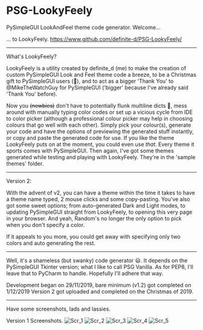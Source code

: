 # PSG-LookyFeely
PySimpleGUI LookAndFeel theme code generator.
  Welcome...
  
... to LookyFeely.
https://www.github.com/definite-d/PSG-LookyFeely/

___________________________________________________________________________________

What's LookyFeely?

LookyFeely is a utility created by definite_d (me) to make the creation of
custom PySimpleGUI Look and Feel theme code a breeze, to be a Christmas gift to
PySimpleGUI users (:santa:), and to act as a bigger 'Thank You' to @MikeTheWatchGuy 
for PySimpleGUI ('bigger' because I've already said 'Thank You' before).

Now you ~~(newbies)~~ don't have to potentially flunk multiline dicts :see_no_evil:, mess around
with manually typing color codes or set up a vicious cycle from IDE to color picker
(although a professional colour picker may help in choosing colours that go well
with each other). Simply pick your colour(s), generate your code and have the options 
of previewing the generated stuff instantly, or copy and paste the generated code 
for use. If you like the theme LookyFeely puts on at the moment, you could even use
_that_. Every theme it sports comes with PySimpleGUI. Then again, I've got some
themes generated while testing and playing with LookyFeely. They're in the 
'sample themes' folder.
___________________________________________________________________________________

Version 2:

With the advent of v2, you can have a theme within the time it takes to have a
theme name typed, 2 mouse clicks and some copy-pasting. You've also got some sweet
options; from auto-generated Dark and Light modes, to updating PySimpleGUI straight
from LookyFeely, to opening this very page in your browser. And yeah, Random's no
longer the only option to pick when you don't specify a color.

If it appeals to you more, you could get away with specifying only two colors and 
auto generating the rest.

___________________________________________________________________________________

Well, it's a shameless (but swanky) code generator :smiley:.
It depends on the PySimpleGUI Tkinter version; what I like to call PSG Vanilla.
As for PEP8, I'll leave that to PyCharm to handle. Hopefully I'll adhere that way.

Development began on 29/11/2019, bare minimum (v1.2) got completed on 1/12/2019
Version 2 got uploaded and completed on the Christmas of 2019.
____________________________________________________________________________________
Have some screenshots, lads and lassies.

Version 1 Screenshots.
![Scr_1](https://user-images.githubusercontent.com/38317208/70368674-e5adc180-18ad-11ea-8a12-abdf9f49fdc1.PNG)
![Scr_2](https://user-images.githubusercontent.com/38317208/70368667-e34b6780-18ad-11ea-9867-b14ca795ebd9.PNG)
![Scr_3](https://user-images.githubusercontent.com/38317208/70368670-e5152b00-18ad-11ea-9a5d-c421b49bee6e.PNG)
![Scr_4](https://user-images.githubusercontent.com/38317208/70368668-e47c9480-18ad-11ea-98ee-335435e72ff7.PNG)
![Scr_5](https://user-images.githubusercontent.com/38317208/70368673-e5adc180-18ad-11ea-9210-bc22cd964f94.PNG)

